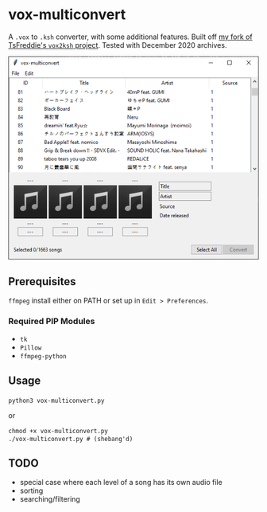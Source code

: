 # vox-multiconvert
A `.vox` to `.ksh` converter, with some additional features. Built off [my fork of TsFreddie's `vox2ksh` project](https://github.com/muskit/VOX2KSH).
Tested with December 2020 archives.

![preview screenshot](assets/preview.png)

## Prerequisites
`ffmpeg` install either on PATH or set up in `Edit > Preferences`.

### Required PIP Modules
* `tk`
* `Pillow`
* `ffmpeg-python`

## Usage
`python3 vox-multiconvert.py`

or

```
chmod +x vox-multiconvert.py
./vox-multiconvert.py # (shebang'd)
```

## TODO
* special case where each level of a song has its own audio file
* sorting
* searching/filtering